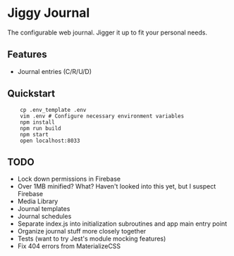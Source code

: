 # Jiggy Journal

The configurable web journal. Jigger it up to fit your personal needs.

## Features

 - Journal entries (C/R/U/D)


## Quickstart

```
    cp .env_template .env
    vim .env # Configure necessary environment variables
    npm install
    npm run build
    npm start
    open localhost:8033
```

## TODO

 - Lock down permissions in Firebase
 - Over 1MB minified? What? Haven't looked into this yet, but I suspect Firebase
 - Media Library
 - Journal templates
 - Journal schedules
 - Separate index.js into initialization subroutines and app main entry point
 - Organize journal stuff more closely together
 - Tests (want to try Jest's module mocking features)
 - Fix 404 errors from MaterializeCSS
